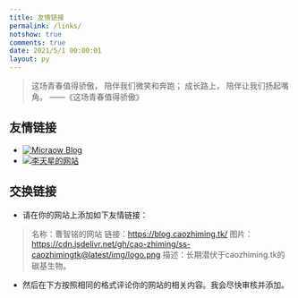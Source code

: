```yaml
---
title: 友情链接
permalink: /links/
notshow: true
comments: true
date: 2021/5/1 00:00:01
layout: py
---
```


> 这场青春值得骄傲，
> 陪伴我们微笑和奔跑；
>成长路上，
>陪伴让我们扬起嘴角。
>      ——《这场青春值得骄傲》

## 友情链接

<!-- more -->

- [![Micraow Blog](https://cdn.jsdelivr.net/gh/Micraow/pics/favicon.png)](https://msblog.ml "Micraow Blog")
- [![李天星的网站](https://ss.caozhiming.tk//img//litianxing-logo.png)](http://82.156.235.117 "李天星的网站")

## 交换链接

- 请在你的网站上添加如下友情链接：

> 名称：曹智铭的网站
> 链接：https://blog.caozhiming.tk/
> 图片：https://cdn.jsdelivr.net/gh/cao-zhiming/ss-caozhimingtk@latest/img/logo.png
> 描述：长期潜伏于caozhiming.tk的碳基生物。

- 然后在下方按照相同的格式评论你的网站的相关内容。我会尽快审核并添加。